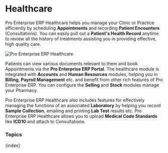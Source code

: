 # Healthcare

Pro Enterprise ERP Healthcare helps you manage your Clinic or Practice efficiently by scheduling **Appointments** and  recording **Patient Encounters** (Consultations). You can easily pull out a **Patient's Health Record** anytime to review all the history of treatments assisting you in providing effective, high quality care.

<img class="screenshot" alt="Pro Enterprise ERP Healthcare" src="/docs/assets/img/healthcare/module.png">

Patients can view various documents relevant to them and book Appointments via the **Pro Enterprise ERP Portal**. The healthcare module is integrated with  **Accounts** and **Human Resources** modules, helping you in **Billing**, **Payroll Management** etc. and benefit from other rich features of Pro Enterprise ERP. You can configure the **Selling** and **Stock** modules manage your Pharmacy.

Pro Enterprise ERP Healthcare also includes features for effectively managing the functions of an associated **Laboratory** by helping you record **Sample Collection**, emailing and printing **Lab Test** results etc. Pro Enterprise ERP Healthcare allows you to upload **Medical Code Standards** like **ICD10** and attach to Consultations.

### Topics

{index}
